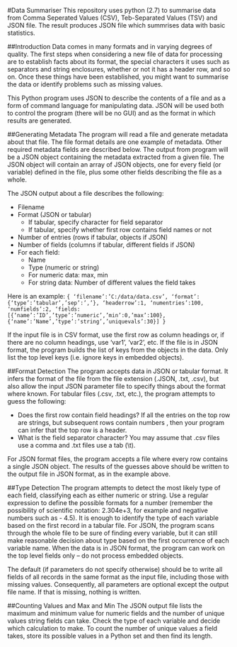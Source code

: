 #Data Summariser
This repository uses python (2.7) to summarise data from Comma Seperated Values (CSV), Teb-Separated Values (TSV) and JSON file.
The result produces JSON file which summrises data with basic statistics.

##Introduction
Data comes in many formats and in varying degrees of quality. The first steps when considering a new file of data for processing are to establish facts about its format, the special characters it uses such as separators and string enclosures, whether or not it has a header row, and so on. Once these things have been established, you might want to summarise the data or identify problems such as missing values.

This Python program uses JSON to describe the contents of a file and as a form of command language for manipulating data. JSON will be used both to control the program (there will be no GUI) and as the format in which results are generated.

##Generating Metadata
The program will read a file and generate metadata about that file. The file format details are one example of metadata. Other required metadata fields are described below. The output from program will be a JSON object containing the metadata extracted from a given file. The JSON object will contain an array of JSON objects, one for every field (or variable) defined in the file, plus some other fields describing the file as a whole. 

The JSON output about a file describes the following:
  - Filename
  - Format (JSON or tabular)
    - If tabular, specify character for field separator
    - If tabular, specify whether first row contains field names or not
  - Number of entries (rows if tabular, objects if JSON)
  - Number of fields (columns if tabular, different fields if JSON)
  - For each field:
    - Name
    - Type (numeric or string)
    - For numeric data: max, min
    - For string data: Number of different values the field takes

Here is an example:
  `{
  ‘filename’:’C:/data/data.csv’,
  ‘format’:{‘type’:’tabular’,’sep’:’,’},
  ‘headerrow’:1,
  ‘numentries’:100,
  ‘numfields’:2,
  ‘fields:[{‘name’:’ID’,’type’:’numeric’,’min’:0,’max’:100}, {‘name’:’Name’,’type’:’string’,’uniquevals’:30}]
  }`
  
If the input file is in CSV format, use the first row as column headings or, if there are no column headings, use ‘var1’, ‘var2’, etc.  If the file is in JSON format, the program builds the list of keys from the objects in the data. Only list the top level keys (i.e. ignore keys in embedded objects).

##Format Detection
The program accepts data in JSON or tabular format. It infers the format of the file from the file extension (.JSON, .txt, .csv), but also allow the input JSON parameter file to specify things about the format where known. For tabular files (.csv, .txt, etc.), the program attempts to guess the following:

- Does the first row contain field headings? If all the entries on the top row are strings, but subsequent rows contain numbers
, then your program can infer that the top row is a header.
- What is the field separator character? You may assume that .csv files use a comma and .txt files use a tab (\t).

For JSON format files, the program accepts a file where every row contains a single JSON object. The results of the guesses above should be written to the output file in JSON format, as in the example above. 

##Type Detection
The program attempts to detect the most likely type of each field, classifying each as either numeric or string. Use a regular expression to define the possible formats for a number (remember the possibility of scientific notation: 2.304e+3, for example
and negative numbers such as - 4.5). It is enough to identify the type of each variable based on the first record in a 
tabular file. For JSON, the program scans through the whole file to be sure of finding every variable, but it can still make reasonable decision about type based on the first occurrence of each variable name. When the data is in JSON format, the program can work on the top level fields only – do not process embedded objects. 

The default (if parameters do not specify otherwise) should be to write all fields of all records in the same format as the input file, including those with missing values. Consequently, all parameters are optional except the output file name. If that is missing, nothing is written.

##Counting Values and Max and Min
The JSON output file lists the maximum and minimum value for numeric fields and the number of unique values string fields can take. Check the type of each variable and decide which calculation to make. To count the number of unique values a field takes, store its possible values in a Python set and then find its length.

